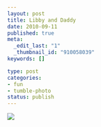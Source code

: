 ```yaml
--- 
layout: post
title: Libby and Daddy
date: 2010-09-11
published: true
meta: 
  _edit_last: "1"
  _thumbnail_id: "910058039"
keywords: []

type: post
categories: 
- fun
- tumble-photo
status: publish
---
```

[![](http://media.eick.us/2011/06/My-Photo-Strip-8078135131-225x300.jpg)](http://media.eick.us/2010/09/My-Photo-Strip-8078135131.jpg)
